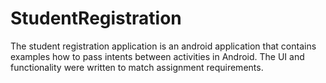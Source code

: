 # StudentRegistration
The student registration application is an android application that contains examples how to pass intents between activities in Android.
The UI and functionality were written to match assignment requirements.
